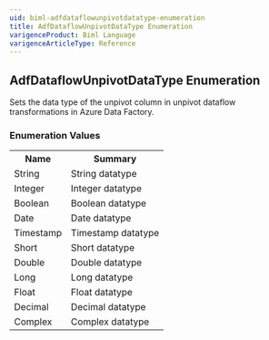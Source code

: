 ```yaml
---
uid: biml-adfdataflowunpivotdatatype-enumeration
title: AdfDataflowUnpivotDataType Enumeration
varigenceProduct: Biml Language
varigenceArticleType: Reference
---
```


## AdfDataflowUnpivotDataType Enumeration<div class="LanguageSummary"><div class ="SummaryItem">Sets the data type of the unpivot column in unpivot dataflow transformations in Azure Data Factory.</div></div><div class="EnumValueGroup">### Enumeration Values<table id="EnumValue" class="MemberList"><tbody><tr><th class="MemberNameColumnHeader">Name</th><th class="MemberSummaryColumnHeader">Summary</th></tr><tr class="cd0"><td class="MemberName">String</td><td class="MemberSummary"><div class ="SummaryItem">String datatype</div></td></tr><tr class="cd1"><td class="MemberName">Integer</td><td class="MemberSummary"><div class ="SummaryItem">Integer datatype</div></td></tr><tr class="cd0"><td class="MemberName">Boolean</td><td class="MemberSummary"><div class ="SummaryItem">Boolean datatype</div></td></tr><tr class="cd1"><td class="MemberName">Date</td><td class="MemberSummary"><div class ="SummaryItem">Date datatype</div></td></tr><tr class="cd0"><td class="MemberName">Timestamp</td><td class="MemberSummary"><div class ="SummaryItem">Timestamp datatype</div></td></tr><tr class="cd1"><td class="MemberName">Short</td><td class="MemberSummary"><div class ="SummaryItem">Short datatype</div></td></tr><tr class="cd0"><td class="MemberName">Double</td><td class="MemberSummary"><div class ="SummaryItem">Double datatype</div></td></tr><tr class="cd1"><td class="MemberName">Long</td><td class="MemberSummary"><div class ="SummaryItem">Long datatype</div></td></tr><tr class="cd0"><td class="MemberName">Float</td><td class="MemberSummary"><div class ="SummaryItem">Float datatype</div></td></tr><tr class="cd1"><td class="MemberName">Decimal</td><td class="MemberSummary"><div class ="SummaryItem">Decimal datatype</div></td></tr><tr class="cd0"><td class="MemberName">Complex</td><td class="MemberSummary"><div class ="SummaryItem">Complex datatype</div></td></tr></tbody></table></div>